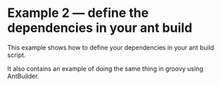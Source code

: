 # Example 2 — define the dependencies in your ant build

This example shows how to define your dependencies in your ant build script. 

It also contains an example of doing the same thing in groovy using AntBuilder.